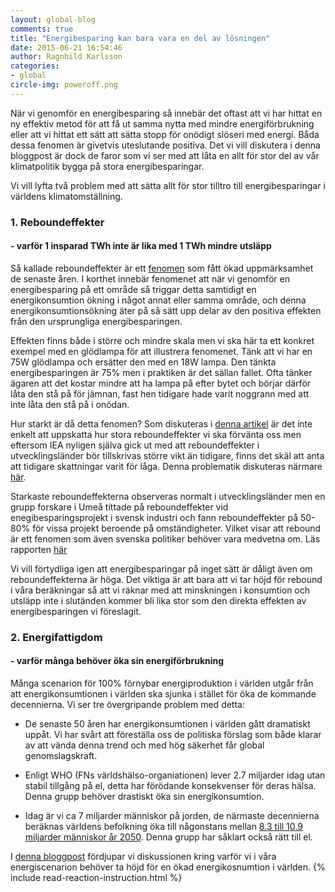 ```yaml
---
layout: global-blog
comments: true
title: "Energibesparing kan bara vara en del av lösningen"
date: 2015-06-21 16:54:46
author: Ragnhild Karlsson
categories:
- global
circle-img: poweroff.png
---
```

När vi genomför en energibesparing så innebär det oftast att vi har hittat en ny effektiv metod för att få ut samma nytta med mindre energiförbrukning eller att vi hittat ett sätt att sätta stopp för onödigt slöseri med energi. Båda dessa fenomen är givetvis uteslutande positiva.
Det vi vill diskutera i denna bloggpost är dock de faror som vi ser med att låta en allt för stor del av vår klimatpolitik bygga på stora energibesparingar. 

Vi vill lyfta två problem med att sätta allt för stor tilltro till energibesparingar i världens klimatomställning. 
<h3>1. Reboundeffekter</h3>
<h4> - varför 1 insparad TWh inte är lika med 1 TWh mindre utsläpp</h4>
Så kallade reboundeffekter är ett <a href="http://www.eoearth.org/view/article/155666/">fenomen</a> som fått ökad uppmärksamhet de senaste åren. I korthet innebär fenomenet att när vi genomför en energibesparing på ett område så triggar detta samtidigt en energikonsumtion ökning i något annat eller samma område, och denna energikonsumtionsökning äter på så sätt upp delar av den positiva effekten från den ursprungliga energibesparingen. 

Effekten finns både i större och mindre skala men vi ska här ta ett konkret exempel med en glödlampa för att illustrera fenomenet. Tänk att vi har en 75W glödlampa och ersätter den med en 18W lampa. Den tänkta energibesparingen är 75% men i praktiken är det sällan fallet. Ofta tänker ägaren att det kostar mindre att ha lampa på efter bytet och börjar därför låta den stå på för jämnan, fast hen tidigare hade varit noggrann med att inte låta den stå på i onödan.

Hur starkt är då detta fenomen?
Som diskuteras i <a href="http://www.eoearth.org/view/article/155666/">denna artikel</a> är det inte enkelt att uppskatta hur stora reboundeffekter vi ska förvänta oss men eftersom IEA nyligen själva gick ut med att reboundeffekter i utvecklingsländer bör tillskrivas större vikt än tidigare, finns det skäl att anta att tidigare skattningar varit för låga. Denna problematik diskuteras närmare <a href="http://thebreakthrough.org/index.php/voices/energetics/iea-acknowledges-rebound-effects">här</a>.

Starkaste reboundeffekterna observeras normalt i utvecklingsländer men en grupp forskare i Umeå tittade på reboundeffekter vid enegibesparingsprojekt i svensk industri och fann reboundeffekter på 50-80% för vissa projekt beroende på omständigheter. Vilket visar att rebound är ett fenomen som även svenska politiker behöver vara medvetna om. Läs rapporten <a href="http://www.cere.se/documents/wp/2014/CERE_WP2014-8.pdf">här</a>

Vi vill förtydliga igen att energibesparingar på inget sätt är dåligt även om reboundeffekterna är höga. Det viktiga är att bara att vi tar höjd för rebound i våra beräkningar så att vi räknar med att minskningen i konsumtion och utsläpp inte i slutänden kommer bli lika stor som den direkta effekten av energibesparingen vi föreslagit.
 
<h3>2. Energifattigdom</h3>
<h4> - varför många behöver öka sin energiförbrukning </h4>

Många scenarion för 100% förnybar energiproduktion i världen utgår från att energikonsumtionen i världen ska sjunka i stället för öka de kommande decennierna. Vi ser tre övergripande problem med detta:

<ul>
<li><p>De senaste 50 åren har energikonsumtionen i världen gått dramatiskt uppåt. Vi har svårt att föreställa oss de politiska förslag som både klarar av att vända denna trend och med hög säkerhet får global genomslagskraft.</p></li>
<li><p>Enligt WHO (FNs världshälso-organiationen) lever 2.7 miljarder idag utan stabil tillgång på el, detta har förödande konsekvenser för deras hälsa. Denna grupp behöver drastiskt öka sin energikonsumtion.</p></li>
<li><p>Idag är vi ca 7 miljarder människor på jorden, de närmaste decennierna beräknas världens befolkning öka till någonstans mellan <a href="https://en.wikipedia.org/wiki/World_population">8.3 till 10.9 miljarder människor år 2050</a>. Denna grupp har såklart också rätt till el.</p></li>
</ul>

I <a href="/global/vaxande-energibehov">denna bloggpost</a> fördjupar vi diskussionen kring varför vi i våra energiscenarion behöver ta höjd för en ökad energikosnumtion i världen.
{% include read-reaction-instruction.html %}